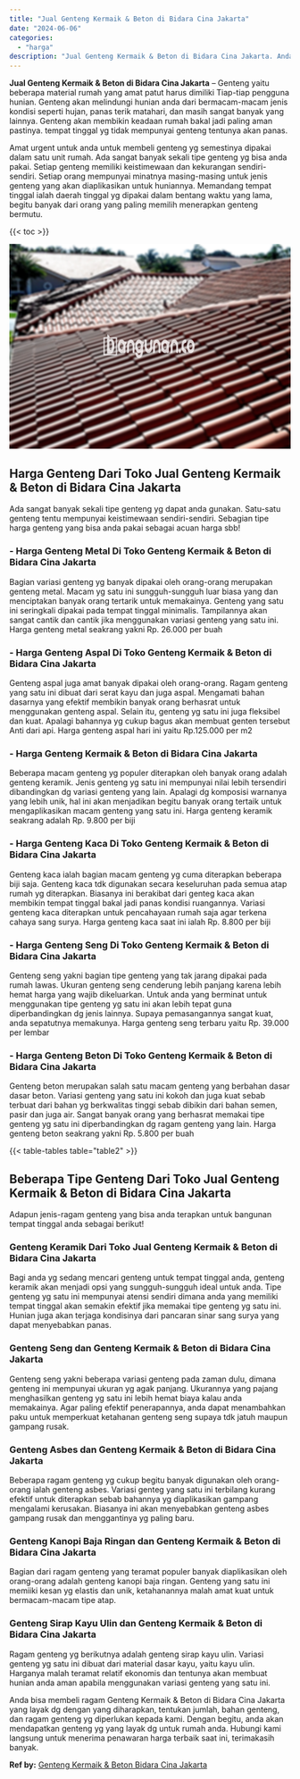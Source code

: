 ```yaml
---
title: "Jual Genteng Kermaik & Beton di Bidara Cina Jakarta"
date: "2024-06-06"
categories: 
  - "harga"
description: "Jual Genteng Kermaik & Beton di Bidara Cina Jakarta. Anda bisa membeli ragam Genteng Kermaik & Beton di Bidara Cina Jakarta yang layak dg dengan yang diharap..."
---
```


**Jual Genteng Kermaik & Beton di Bidara Cina Jakarta** – Genteng yaitu beberapa material rumah yang amat patut harus dimiliki Tiap-tiap pengguna hunian. Genteng akan melindungi hunian anda dari bermacam-macam jenis kondisi seperti hujan, panas terik matahari, dan masih sangat banyak yang lainnya. Genteng akan membikin keadaan rumah bakal jadi paling aman pastinya. tempat tinggal yg tidak mempunyai genteng tentunya akan panas.

Amat urgent untuk anda untuk membeli genteng yg semestinya dipakai dalam satu unit rumah. Ada sangat banyak sekali tipe genteng yg bisa anda pakai. Setiap genteng memiliki keistimewaan dan kekurangan sendiri-sendiri. Setiap orang mempunyai minatnya masing-masing untuk jenis genteng yang akan diaplikasikan untuk huniannya. Memandang tempat tinggal ialah daerah tinggal yg dipakai dalam bentang waktu yang lama, begitu banyak dari orang yang paling memilih menerapkan genteng bermutu.

{{< toc >}}

![Jual Genteng Kermaik & Beton di Bidara Cina Jakarta](/images/genteng-minimalis-murah09.png)

## Harga Genteng Dari Toko Jual Genteng Kermaik & Beton di Bidara Cina Jakarta

Ada sangat banyak sekali tipe genteng yg dapat anda gunakan. Satu-satu genteng tentu mempunyai keistimewaan sendiri-sendiri. Sebagian tipe harga genteng yang bisa anda pakai sebagai acuan harga sbb!

### \- Harga Genteng Metal Di Toko Genteng Kermaik & Beton di Bidara Cina Jakarta

Bagian variasi genteng yg banyak dipakai oleh orang-orang merupakan genteng metal. Macam yg satu ini sungguh-sungguh luar biasa yang dan menciptakan banyak orang tertarik untuk memakainya. Genteng yang satu ini seringkali dipakai pada tempat tinggal minimalis. Tampilannya akan sangat cantik dan cantik jika menggunakan variasi genteng yang satu ini. Harga genteng metal seakrang yakni Rp. 26.000 per buah

### \- Harga Genteng Aspal Di Toko Genteng Kermaik & Beton di Bidara Cina Jakarta

Genteng aspal juga amat banyak dipakai oleh orang-orang. Ragam genteng yang satu ini dibuat dari serat kayu dan juga aspal. Mengamati bahan dasarnya yang efektif membikin banyak orang berhasrat untuk menggunakan genteng aspal. Selain itu, genteng yg satu ini juga fleksibel dan kuat. Apalagi bahannya yg cukup bagus akan membuat genten tersebut Anti dari api. Harga genteng aspal hari ini yaitu Rp.125.000 per m2

### \- Harga Genteng Kermaik & Beton di Bidara Cina Jakarta

Beberapa macam genteng yg populer diterapkan oleh banyak orang adalah genteng keramik. Jenis genteng yg satu ini mempunyai nilai lebih tersendiri dibandingkan dg variasi genteng yang lain. Apalagi dg komposisi warnanya yang lebih unik, hal ini akan menjadikan begitu banyak orang tertaik untuk mengaplikasikan macam genteng yang satu ini. Harga genteng keramik seakrang adalah Rp. 9.800 per biji

### \- Harga Genteng Kaca Di Toko Genteng Kermaik & Beton di Bidara Cina Jakarta

Genteng kaca ialah bagian macam genteng yg cuma diterapkan beberapa biji saja. Genteng kaca tdk digunakan secara keseluruhan pada semua atap rumah yg diterapkan. Biasanya ini berakibat dari genteg kaca akan membikin tempat tinggal bakal jadi panas kondisi ruangannya. Variasi genteng kaca diterapkan untuk pencahayaan rumah saja agar terkena cahaya sang surya. Harga genteng kaca saat ini ialah Rp. 8.800 per biji

### \- Harga Genteng Seng Di Toko Genteng Kermaik & Beton di Bidara Cina Jakarta

Genteng seng yakni bagian tipe genteng yang tak jarang dipakai pada rumah lawas. Ukuran genteng seng cenderung lebih panjang karena lebih hemat harga yang wajib dikeluarkan. Untuk anda yang berminat untuk menggunakan tipe genteng yg satu ini akan lebih tepat guna diperbandingkan dg jenis lainnya. Supaya pemasangannya sangat kuat, anda sepatutnya memakunya. Harga genteng seng terbaru yaitu Rp. 39.000 per lembar

### \- Harga Genteng Beton Di Toko Genteng Kermaik & Beton di Bidara Cina Jakarta

Genteng beton merupakan salah satu macam genteng yang berbahan dasar dasar beton. Variasi genteng yang satu ini kokoh dan juga kuat sebab terbuat dari bahan yg berkwalitas tinggi sebab dibikin dari bahan semen, pasir dan juga air. Sangat banyak orang yang berhasrat memakai tipe genteng yg satu ini diperbandingkan dg ragam genteng yang lain. Harga genteng beton seakrang yakni Rp. 5.800 per buah

{{< table-tables table="table2" >}}

## Beberapa Tipe Genteng Dari Toko Jual Genteng Kermaik & Beton di Bidara Cina Jakarta

Adapun jenis-ragam genteng yang bisa anda terapkan untuk bangunan tempat tinggal anda sebagai berikut!

### Genteng Keramik Dari Toko Jual Genteng Kermaik & Beton di Bidara Cina Jakarta

Bagi anda yg sedang mencari genteng untuk tempat tinggal anda, genteng keramik akan menjadi opsi yang sungguh-sungguh ideal untuk anda. Tipe genteng yg satu ini mempunyai atensi sendiri dimana anda yang memiliki tempat tinggal akan semakin efektif jika memakai tipe genteng yg satu ini. Hunian juga akan terjaga kondisinya dari pancaran sinar sang surya yang dapat menyebabkan panas.

### Genteng Seng dan Genteng Kermaik & Beton di Bidara Cina Jakarta

Genteng seng yakni beberapa variasi genteng pada zaman dulu, dimana genteng ini mempunyai ukuran yg agak panjang. Ukurannya yang pajang menghasilkan genteng yg satu ini lebih hemat biaya kalau anda memakainya. Agar paling efektif penerapannya, anda dapat menambahkan paku untuk memperkuat ketahanan genteng seng supaya tdk jatuh maupun gampang rusak.

### Genteng Asbes dan Genteng Kermaik & Beton di Bidara Cina Jakarta

Beberapa ragam genteng yg cukup begitu banyak digunakan oleh orang-orang ialah genteng asbes. Variasi genteg yang satu ini terbilang kurang efektif untuk diterapkan sebab bahannya yg diaplikasikan gampang mengalami kerusakan. Biasanya ini akan menyebabkan genteng asbes gampang rusak dan menggantinya yg paling baru.

### Genteng Kanopi Baja Ringan dan Genteng Kermaik & Beton di Bidara Cina Jakarta

Bagian dari ragam genteng yang teramat populer banyak diaplikasikan oleh orang-orang adalah genteng kanopi baja ringan. Genteng yang satu ini memiiki kesan yg elastis dan unik, ketahanannya malah amat kuat untuk bermacam-macam tipe atap.

### Genteng Sirap Kayu Ulin dan Genteng Kermaik & Beton di Bidara Cina Jakarta

Ragam genteng yg berikutnya adalah genteng sirap kayu ulin. Variasi genteng yg satu ini dibuat dari material dasar kayu, yaitu kayu ulin. Harganya malah teramat relatif ekonomis dan tentunya akan membuat hunian anda aman apabila menggunakan variasi genteng yang satu ini.

Anda bisa membeli ragam Genteng Kermaik & Beton di Bidara Cina Jakarta yang layak dg dengan yang diharapkan, tentukan jumlah, bahan genteng, dan ragam genteng yg diperlukan kepada kami. Dengan begitu, anda akan mendapatkan genteng yg yang layak dg untuk rumah anda. Hubungi kami langsung untuk menerima penawaran harga terbaik saat ini, terimakasih banyak.

**Ref by:**  [Genteng Kermaik & Beton  Bidara Cina Jakarta](https://id.wikipedia.org/wiki/Genteng)
